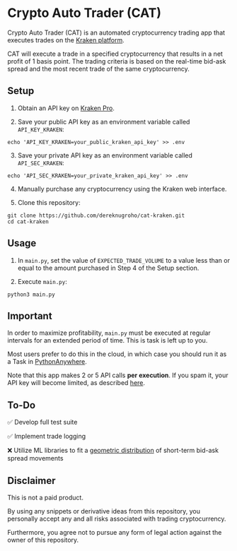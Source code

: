 # Crypto Auto Trader (CAT)

Crypto Auto Trader (CAT) is an automated cryptocurrency trading app that executes trades on the [Kraken platform](https://www.kraken.com/).

CAT will execute a trade in a specified cryptocurrency that results in a net profit of 1 basis point. The trading criteria is based on the real-time bid-ask spread and the most recent trade of the same cryptocurrency.

## Setup

1. Obtain an API key on [Kraken Pro](https://pro.kraken.com/).

2. Save your public API key as an environment variable called `API_KEY_KRAKEN`:
```
echo 'API_KEY_KRAKEN=your_public_kraken_api_key' >> .env
```

3. Save your private API key as an environment variable called `API_SEC_KRAKEN`:
```
echo 'API_SEC_KRAKEN=your_private_kraken_api_key' >> .env
```

4. Manually purchase any cryptocurrency using the Kraken web interface.

5. Clone this repository:
```
git clone https://github.com/dereknugroho/cat-kraken.git
cd cat-kraken
```

## Usage

1. In `main.py`, set the value of `EXPECTED_TRADE_VOLUME` to a value less than or equal to the amount purchased in Step 4 of the Setup section.

2. Execute `main.py`:
```
python3 main.py
```

## Important

In order to maximize profitability, `main.py` must be executed at regular intervals for an extended period of time. This is task is left up to you.

Most users prefer to do this in the cloud, in which case you should run it as a Task in [PythonAnywhere](https://www.pythonanywhere.com/).

Note that this app makes 2 or 5 API calls **per execution**. If you spam it, your API key will become limited, as described [here](https://docs.kraken.com/api/docs/guides/spot-rest-ratelimits/).

## To-Do

:white_check_mark: Develop full test suite

:white_check_mark: Implement trade logging

:x: Utilize ML libraries to fit a [geometric distribution](https://en.wikipedia.org/wiki/Geometric_distribution) of short-term bid-ask spread movements

## Disclaimer

This is not a paid product.

By using any snippets or derivative ideas from this repository, you personally accept any and all risks associated with trading cryptocurrency.

Furthermore, you agree not to pursue any form of legal action against the owner of this repository.

